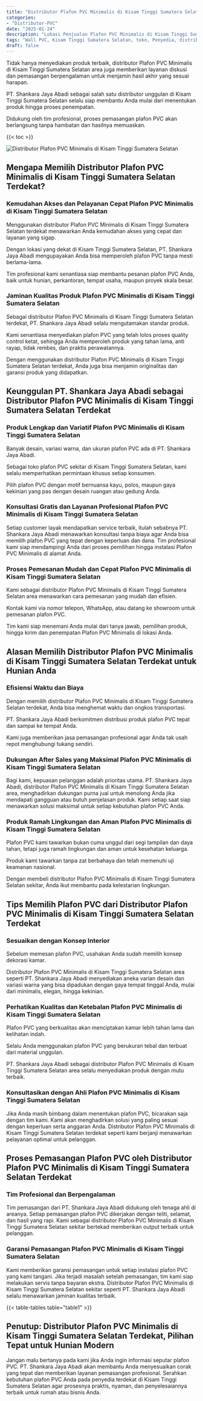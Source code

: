 ```yaml
---
title: "Distributor Plafon PVC Minimalis di Kisam Tinggi Sumatera Selatan"
categories: 
- "Distributor-PVC"
date: "2025-01-24"
description: "Lokasi Penjualan Plafon PVC Minimalis di Kisam Tinggi Sumatera Selatan bagi rumah, perkantoran, serta ritel. Produk unggulan, beragam motif, pilihan warna modern, beserta layanan instalasi ditangani oleh tim ahli dan kepastian resmi!|Layanan distribusi Plafon PVC Minimalis di Kisam Tinggi Sumatera Selatan bagi keperluan hunian, office, maupun gerai, beserta material terbaik dan instalasi oleh tim berpengalaman serta garansi resmi.|Pilihan Plafon PVC Minimalis di Kisam Tinggi Sumatera Selatan yang andal untuk rumah, perkantoran, serta ritel, dengan panel unggulan dan pemasangan oleh tenaga ahli ahli dan garansi resmi.|Penjualan Plafon PVC Minimalis di Kisam Tinggi Sumatera Selatan bagi hunian, perkantoran, dan ritel, dengan panel terbaik dan penempatan oleh tenaga ahli berpengalaman, dilengkapi beserta jaminan resmi.}"
tags: "Wall PVC, Kisam Tinggi Sumatera Selatan, toko, Penyedia, distributor"
draft: false
---
```


Tidak hanya menyediakan produk terbaik, distributor Plafon PVC Minimalis di Kisam Tinggi Sumatera Selatan area juga memberikan layanan diskusi dan pemasangan berpengalaman untuk menjamin hasil akhir yang sesuai harapan.

PT. Shankara Jaya Abadi sebagai salah satu distributor unggulan di Kisam Tinggi Sumatera Selatan selalu siap membantu Anda mulai dari menentukan produk hingga proses penempatan.

Didukung oleh tim profesional, proses pemasangan plafon PVC akan berlangsung tanpa hambatan dan hasilnya memuaskan.

{{< toc >}}

![Distributor Plafon PVC Minimalis di Kisam Tinggi Sumatera Selatan](/images/Distributor-PVC/Distributor-Plafon-PVC-Minimalis-di-Kisam-Tinggi-Sumatera-Selatan.png)


## Mengapa Memilih Distributor Plafon PVC Minimalis di Kisam Tinggi Sumatera Selatan Terdekat?

### Kemudahan Akses dan Pelayanan Cepat Plafon PVC Minimalis di Kisam Tinggi Sumatera Selatan

Menggunakan distributor Plafon PVC Minimalis di Kisam Tinggi Sumatera Selatan terdekat menawarkan Anda kemudahan akses yang cepat dan layanan yang sigap.

Dengan lokasi yang dekat di Kisam Tinggi Sumatera Selatan, PT. Shankara Jaya Abadi mengupayakan Anda bisa memperoleh plafon PVC tanpa mesti berlama-lama.

Tim profesional kami senantiasa siap membantu pesanan plafon PVC Anda, baik untuk hunian, perkantoran, tempat usaha, maupun proyek skala besar.

### Jaminan Kualitas Produk Plafon PVC Minimalis di Kisam Tinggi Sumatera Selatan

Sebagai distributor Plafon PVC Minimalis di Kisam Tinggi Sumatera Selatan terdekat, PT. Shankara Jaya Abadi selalu mengutamakan standar produk.

Kami senantiasa menyediakan plafon PVC yang telah lolos proses quality control ketat, sehingga Anda memperoleh produk yang tahan lama, anti rayap, tidak rembes, dan praktis perawatannya.

Dengan menggunakan distributor Plafon PVC Minimalis di Kisam Tinggi Sumatera Selatan terdekat, Anda juga bisa menjamin originalitas dan garansi produk yang didapatkan.

## Keunggulan PT. Shankara Jaya Abadi sebagai Distributor Plafon PVC Minimalis di Kisam Tinggi Sumatera Selatan Terdekat

### Produk Lengkap dan Variatif Plafon PVC Minimalis di Kisam Tinggi Sumatera Selatan

Banyak desain, variasi warna, dan ukuran plafon PVC ada di PT. Shankara Jaya Abadi.

Sebagai toko plafon PVC sekitar di Kisam Tinggi Sumatera Selatan, kami selalu memperhatikan permintaan khusus setiap konsumen.

Pilih plafon PVC dengan motif bernuansa kayu, polos, maupun gaya kekinian yang pas dengan desain ruangan atau gedung Anda.

### Konsultasi Gratis dan Layanan Profesional Plafon PVC Minimalis di Kisam Tinggi Sumatera Selatan

Setiap customer layak mendapatkan service terbaik, itulah sebabnya PT. Shankara Jaya Abadi menawarkan konsultasi tanpa biaya agar Anda bisa memilih plafon PVC yang tepat dengan keperluan dan dana. Tim profesional kami siap mendampingi Anda dari proses pemilihan hingga instalasi Plafon PVC Minimalis di alamat Anda.

### Proses Pemesanan Mudah dan Cepat Plafon PVC Minimalis di Kisam Tinggi Sumatera Selatan

Kami sebagai distributor Plafon PVC Minimalis di Kisam Tinggi Sumatera Selatan area menawarkan cara pemesanan yang mudah dan efisien.

Kontak kami via nomor telepon, WhatsApp, atau datang ke showroom untuk pemesanan plafon PVC.

Tim kami siap menemani Anda mulai dari tanya jawab, pemilihan produk, hingga kirim dan penempatan Plafon PVC Minimalis di lokasi Anda.

## Alasan Memilih Distributor Plafon PVC Minimalis di Kisam Tinggi Sumatera Selatan Terdekat untuk Hunian Anda

### Efisiensi Waktu dan Biaya

Dengan memilih distributor Plafon PVC Minimalis di Kisam Tinggi Sumatera Selatan terdekat, Anda bisa menghemat waktu dan ongkos transportasi.

PT. Shankara Jaya Abadi berkomitmen distribusi produk plafon PVC tepat dan sampai ke tempat Anda.

Kami juga memberikan jasa pemasangan profesional agar Anda tak usah repot menghubungi tukang sendiri.

### Dukungan After Sales yang Maksimal Plafon PVC Minimalis di Kisam Tinggi Sumatera Selatan

Bagi kami, kepuasan pelanggan adalah prioritas utama. PT. Shankara Jaya Abadi, distributor Plafon PVC Minimalis di Kisam Tinggi Sumatera Selatan area, menghadirkan dukungan purna jual untuk menolong Anda jika mendapati gangguan atau butuh penjelasan produk. Kami setiap saat siap menawarkan solusi maksimal untuk setiap kebutuhan plafon PVC Anda.

### Produk Ramah Lingkungan dan Aman Plafon PVC Minimalis di Kisam Tinggi Sumatera Selatan

Plafon PVC kami tawarkan bukan cuma unggul dari segi tampilan dan daya tahan, tetapi juga ramah lingkungan dan aman untuk kesehatan keluarga.

Produk kami tawarkan tanpa zat berbahaya dan telah memenuhi uji keamanan nasional.

Dengan membeli distributor Plafon PVC Minimalis di Kisam Tinggi Sumatera Selatan sekitar, Anda ikut membantu pada kelestarian lingkungan.

## Tips Memilih Plafon PVC dari Distributor Plafon PVC Minimalis di Kisam Tinggi Sumatera Selatan Terdekat

### Sesuaikan dengan Konsep Interior

Sebelum memesan plafon PVC, usahakan Anda sudah memilih konsep dekorasi kamar.

Distributor Plafon PVC Minimalis di Kisam Tinggi Sumatera Selatan area seperti PT. Shankara Jaya Abadi menyediakan aneka varian desain dan variasi warna yang bisa dipadukan dengan gaya tempat tinggal Anda, mulai dari minimalis, elegan, hingga kekinian.

### Perhatikan Kualitas dan Ketebalan Plafon PVC Minimalis di Kisam Tinggi Sumatera Selatan

Plafon PVC yang berkualitas akan menciptakan kamar lebih tahan lama dan kelihatan indah.

Selalu Anda menggunakan plafon PVC yang berukuran tebal dan terbuat dari material unggulan.

PT. Shankara Jaya Abadi sebagai distributor Plafon PVC Minimalis di Kisam Tinggi Sumatera Selatan area selalu menyediakan produk dengan mutu terbaik.

### Konsultasikan dengan Ahli Plafon PVC Minimalis di Kisam Tinggi Sumatera Selatan

Jika Anda masih bimbang dalam menentukan plafon PVC, bicarakan saja dengan tim kami. Kami akan menghadirkan solusi yang paling sesuai dengan keperluan serta anggaran Anda. Distributor Plafon PVC Minimalis di Kisam Tinggi Sumatera Selatan terdekat seperti kami berjanji menawarkan pelayanan optimal untuk pelanggan.

## Proses Pemasangan Plafon PVC oleh Distributor Plafon PVC Minimalis di Kisam Tinggi Sumatera Selatan Terdekat

### Tim Profesional dan Berpengalaman

Tim pemasangan dari PT. Shankara Jaya Abadi didukung oleh tenaga ahli di areanya. Setiap pemasangan plafon PVC dikerjakan dengan teliti, selamat, dan hasil yang rapi. Kami sebagai distributor Plafon PVC Minimalis di Kisam Tinggi Sumatera Selatan sekitar bertekad memberikan output terbaik untuk pelanggan.

### Garansi Pemasangan Plafon PVC Minimalis di Kisam Tinggi Sumatera Selatan

Kami memberikan garansi pemasangan untuk setiap instalasi plafon PVC yang kami tangani. Jika terjadi masalah setelah pemasangan, tim kami siap melakukan servis tanpa bayaran ekstra. Distributor Plafon PVC Minimalis di Kisam Tinggi Sumatera Selatan sekitar seperti PT. Shankara Jaya Abadi selalu menawarkan jaminan kualitas terbaik.

{{< table-tables table="table1" >}}

## Penutup: Distributor Plafon PVC Minimalis di Kisam Tinggi Sumatera Selatan Terdekat, Pilihan Tepat untuk Hunian Modern

Jangan malu bertanya pada kami jika Anda ingin informasi seputar plafon PVC. PT. Shankara Jaya Abadi akan membantu Anda menyesuaikan corak yang tepat dan memberikan layanan pemasangan profesional. Serahkan kebutuhan plafon PVC Anda pada penyedia terdekat di Kisam Tinggi Sumatera Selatan agar prosesnya praktis, nyaman, dan penyelesaiannya terbaik untuk rumah atau bisnis Anda.